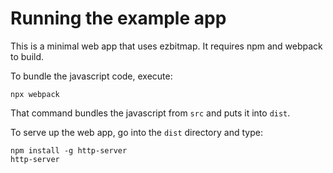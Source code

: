 # Running the example app

This is a minimal web app that uses ezbitmap. It requires npm and webpack to build.

To bundle the javascript code, execute:

```
npx webpack
```

That command bundles the javascript from `src` and puts it into `dist`.

To serve up the web app, go into the `dist` directory and type:

```
npm install -g http-server
http-server
```
